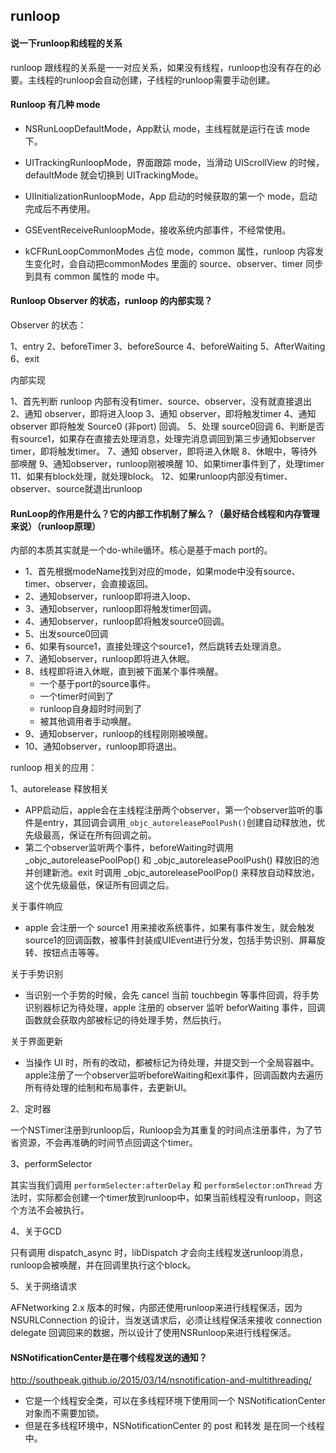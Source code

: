 ## runloop

#### 说一下runloop和线程的关系

[](https://blog.ibireme.com/2015/05/18/runloop/)

runloop 跟线程的关系是一一对应关系，如果没有线程，runloop也没有存在的必要。主线程的runloop会自动创建，子线程的runloop需要手动创建。

#### Runloop 有几种 mode

+ NSRunLoopDefaultMode，App默认 mode，主线程就是运行在该 mode 下。
+ UITrackingRunloopMode，界面跟踪 mode，当滑动 UIScrollView 的时候，defaultMode 就会切换到 UITrackingMode。
+ UIInitializationRunloopMode，App 启动的时候获取的第一个 mode，启动完成后不再使用。
+ GSEventReceiveRunloopMode，接收系统内部事件，不经常使用。

+ kCFRunLoopCommonModes 占位 mode，common 属性，runloop 内容发生变化时，会自动把commonModes 里面的 source、observer、timer 同步到具有 common 属性的 mode 中。

#### Runloop Observer 的状态，runloop 的内部实现？

Observer 的状态：

1、entry
2、beforeTimer
3、beforeSource
4、beforeWaiting
5、AfterWaiting
6、exit

内部实现

1、首先判断 runloop 内部有没有timer、source、observer，没有就直接退出
2、通知 observer，即将进入loop
3、通知 observer，即将触发timer
4、通知 observer 即将触发 Source0 (非port) 回调。
5、处理 source0回调
6、判断是否有source1，如果存在直接去处理消息，处理完消息调回到第三步通知observer timer，即将触发timer。
7、通知 observer，即将进入休眠
8、休眠中，等待外部唤醒
9、通知observer，runloop刚被唤醒
10、如果timer事件到了，处理timer
11、如果有block处理，就处理block。
12、如果runloop内部没有timer、observer、source就退出runloop

#### RunLoop的作用是什么？它的内部工作机制了解么？（最好结合线程和内存管理来说）（runloop原理）

内部的本质其实就是一个do-while循环。核心是基于mach port的。

+ 1、首先根据modeName找到对应的mode，如果mode中没有source、timer、observer，会直接返回。
+ 2、通知observer，runloop即将进入loop、
+ 3、通知observer，runloop即将触发timer回调。
+ 4、通知observer，runloop即将触发source0回调。
+ 5、出发source0回调
+ 6、如果有source1，直接处理这个source1，然后跳转去处理消息。
+ 7、通知observer，runloop即将进入休眠。
+ 8、线程即将进入休眠，直到被下面某个事件唤醒。
    + 一个基于port的source事件。
    + 一个timer时间到了
    + runloop自身超时时间到了
    + 被其他调用者手动唤醒。
+ 9、通知observer，runloop的线程刚刚被唤醒。
+ 10、通知observer，runloop即将退出。

runloop 相关的应用：

1、autorelease 释放相关

+ APP启动后，apple会在主线程注册两个observer，第一个observer监听的事件是entry，其回调会调用`_objc_autoreleasePoolPush()`创建自动释放池，优先级最高，保证在所有回调之前。
+ 第二个observer监听两个事件，beforeWaiting时调用_objc_autoreleasePoolPop() 和 _objc_autoreleasePoolPush() 释放旧的池并创建新池。exit 时调用 _objc_autoreleasePoolPop() 来释放自动释放池，这个优先级最低，保证所有回调之后。

关于事件响应 

+ apple 会注册一个 source1 用来接收系统事件，如果有事件发生，就会触发source1的回调函数，被事件封装成UIEvent进行分发，包括手势识别、屏幕旋转、按钮点击等等。

关于手势识别

+ 当识别一个手势的时候，会先 cancel 当前 touchbegin 等事件回调，将手势识别器标记为待处理，apple 注册的 observer 监听 beforWaiting 事件，回调函数就会获取内部被标记的待处理手势，然后执行。

关于界面更新

+ 当操作 UI 时，所有的改动，都被标记为待处理，并提交到一个全局容器中。apple注册了一个observer监听beforeWaiting和exit事件，回调函数内去遍历所有待处理的绘制和布局事件，去更新UI。

2、定时器

一个NSTimer注册到runloop后，Runloop会为其重复的时间点注册事件，为了节省资源，不会再准确的时间节点回调这个timer。

3、performSelector

其实当我们调用 `performSelecter:afterDelay` 和 `performSelector:onThread` 方法时，实际都会创建一个timer放到runloop中，如果当前线程没有runloop，则这个方法不会被执行。

4、关于GCD

只有调用 dispatch_async 时，libDispatch 才会向主线程发送runloop消息，runloop会被唤醒，并在回调里执行这个block。

5、关于网络请求

AFNetworking 2.x 版本的时候，内部还使用runloop来进行线程保活，因为NSURLConnection 的设计，当发送请求后，必须让线程保活来接收 connection delegate 回调回来的数据，所以设计了使用NSRunloop来进行线程保活。

#### NSNotificationCenter是在哪个线程发送的通知？

http://southpeak.github.io/2015/03/14/nsnotification-and-multithreading/

+ 它是一个线程安全类，可以在多线程环境下使用同一个 NSNotificationCenter 对象而不需要加锁。
+ 但是在多线程环境中，NSNotificationCenter 的 post 和转发 是在同一个线程中。

